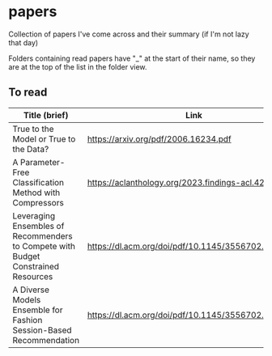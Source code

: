 # papers

Collection of papers I've come across and their summary (if I'm not lazy that day)

Folders containing read papers have "_" at the start of their name, so they are at the top of the list in the folder view.

## To read

| Title (brief)                                                                     | Link                                                 | Summary                                                                                                          |
| --------------------------------------------------------------------------------- | ---------------------------------------------------- | ---------------------------------------------------------------------------------------------------------------- |
| True to the Model or True to the Data?                                            | <https://arxiv.org/pdf/2006.16234.pdf>               | [Link](<_True to the Model or True to the Data/README.md>)                                                       |
| A Parameter-Free Classification Method with Compressors                           | <https://aclanthology.org/2023.findings-acl.426.pdf> | [Link](<_“Low-Resource” Text Classification- A Parameter-Free Classification Method with Compressors/README.md>) |
| Leveraging Ensembles of Recommenders to Compete with Budget Constrained Resources | <https://dl.acm.org/doi/pdf/10.1145/3556702.3556845> |                                                                                                                  |
| A Diverse Models Ensemble for Fashion Session-Based Recommendation                | <https://dl.acm.org/doi/pdf/10.1145/3556702.3556821> |
